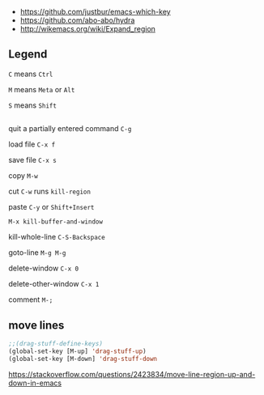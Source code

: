 - https://github.com/justbur/emacs-which-key
- https://github.com/abo-abo/hydra
- http://wikemacs.org/wiki/Expand_region

## Legend

`C` means `Ctrl`

`M` means `Meta` or `Alt`

`S` means `Shift`

##

quit a partially entered command `C-g`

load file `C-x f`

save file `C-x s`

copy `M-w`

cut `C-w` runs `kill-region`

paste `C-y` or `Shift+Insert`

`M-x kill-buffer-and-window`

kill-whole-line `C-S-Backspace`

goto-line `M-g M-g`

delete-window `C-x 0`

delete-other-window `C-x 1`

comment `M-;`

## move lines

```lisp
;;(drag-stuff-define-keys)
(global-set-key [M-up] 'drag-stuff-up)
(global-set-key [M-down] 'drag-stuff-down
```

https://stackoverflow.com/questions/2423834/move-line-region-up-and-down-in-emacs